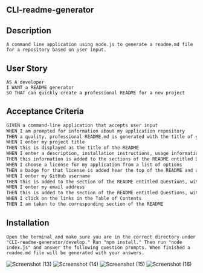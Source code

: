 ## CLI-readme-generator

## Description

```
A command line application using node.js to generate a readme.md file for a repository based on user input.
```

## User Story

```
AS A developer
I WANT a README generator
SO THAT can quickly create a professional README for a new project
```

## Acceptance Criteria

```md
GIVEN a command-line application that accepts user input
WHEN I am prompted for information about my application repository
THEN a quality, professional README.md is generated with the title of your project and sections entitled Description, Table of Contents, Installation, Usage, License, Contributing, Tests, and Questions
WHEN I enter my project title
THEN this is displayed as the title of the README
WHEN I enter a description, installation instructions, usage information, contribution guidelines, and test instructions
THEN this information is added to the sections of the README entitled Description, Installation, Usage, Contributing, and Tests
WHEN I choose a license for my application from a list of options
THEN a badge for that license is added hear the top of the README and a notice is added to the section of the README entitled License that explains which license the application is covered under
WHEN I enter my GitHub username
THEN this is added to the section of the README entitled Questions, with a link to my GitHub profile
WHEN I enter my email address
THEN this is added to the section of the README entitled Questions, with instructions on how to reach me with additional questions
WHEN I click on the links in the Table of Contents
THEN I am taken to the corresponding section of the README
```

## Installation
```
Open the terminal and make sure you are in the correct directory under "CLI-readme-generator/develop." Run "npm install." Then run "node index.js" and answer the following question prompts. When finished a readme.md file will be generated with your answers.
```

![Screenshot (13)](https://user-images.githubusercontent.com/54878075/90213211-2c4fa600-ddc3-11ea-92e1-910f9361b6e2.png)
![Screenshot (14)](https://user-images.githubusercontent.com/54878075/90213249-4a1d0b00-ddc3-11ea-9db2-3c2b0cf24964.png)
![Screenshot (15)](https://user-images.githubusercontent.com/54878075/90213236-396c9500-ddc3-11ea-9ad7-88730ec57ee7.png)
![Screenshot (16)](https://user-images.githubusercontent.com/54878075/90213265-5b661780-ddc3-11ea-9b69-62af012c488a.png)

